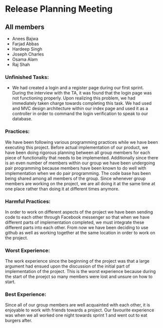 # Release Planning Meeting
## All members 
* Anees Bajwa
* Farjad Abbas
* Hardeep Singh
* Joseph Charles
* Osama Alam
* Raj Shah

### Unfinished Tasks:
* We had created a login and a register page during our first sprint. <br />
During the interview with the TA, it was found that the login page was not functioning properly.
Upon realizing this problem, we had immediately taken charge towards completing this task.
We had used and MVC design architecture within our index page and used it as a controller in order to command the login verification to speak to our database.<br />

### Practices:
We have been following various programming practices while we have been executing this project. Before actual implementation of our product, we have been doing rigorous planning between all group members for each piece of functionality that needs to be implemented. Additionally since there is an even number of members within our group we have been undergoing pair programming because members have been known to do well with implementation when we do pair programming. The code base has been being shared among all members of the group. Since whenever group members are working on the project, we are all doing it at the same time at one place rather than doing it at different times anymore.

### Harmful Practices:
In order to work on different aspects of the project we have been sending code to each other through Facebook messenger so that when we have different parts of implementation completed, we must integrate these different parts into each other. From now we have been deciding to use github as well as working together at the same location in order to work on the project.

### Worst Experience: 
The work experience since the beginning of the project was that a large argument had ensued upon the discussion of the initial part of implementation of the project. This is the worst experience because during the start of the proejct so many members were lost and unsure on how to start. 

### Best Experience: 
Since all of our group members are well acquainted with each other, it is enjoyable to work with friends towards a project. Our favourite experience was when we all worked one night towards sprint 1 and went out to eat burgers after. 
 
